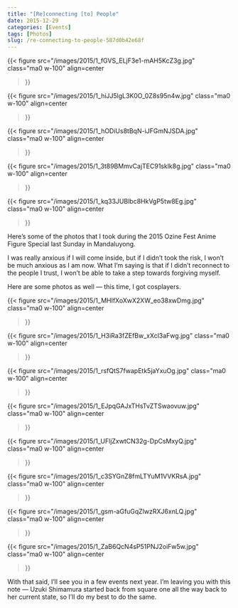 ```yaml
---
title: "[Re]connecting [to] People"
date: 2015-12-29
categories: [Events]
tags: [Photos]
slug: /re-connecting-to-people-587d0b42e68f
---
```


{{< figure
  src="/images/2015/1_fGVS_ELjF3e1-mAH5KcZ3g.jpg"
  class="ma0 w-100"
  align=center
>}}

{{< figure
  src="/images/2015/1_hiJJ5lgL3K0O_0Z8s95n4w.jpg"
  class="ma0 w-100"
  align=center
>}}

{{< figure
  src="/images/2015/1_hODiUs8tBqN-iJFGmNJSDA.jpg"
  class="ma0 w-100"
  align=center
>}}

{{< figure
  src="/images/2015/1_3t89BMmvCajTEC91sklk8g.jpg"
  class="ma0 w-100"
  align=center
>}}

{{< figure
  src="/images/2015/1_kq33JUBlbc8HkVgP5tw8Eg.jpg"
  class="ma0 w-100"
  align=center
>}}
    

Here’s some of the photos that I took during the 2015 Ozine Fest Anime Figure Special last Sunday in Mandaluyong.

I was really anxious if I will come inside, but if I didn’t took the risk, I won’t be much anxious as I am now. What I’m saying is that if I didn’t reconnect to the people I trust, I won’t be able to take a step towards forgiving myself.

Here are some photos as well — this time, I got cosplayers.

{{< figure
  src="/images/2015/1_MHIfXoXwX2XW_eo38xwDmg.jpg"
  class="ma0 w-100"
  align=center
>}}

{{< figure
  src="/images/2015/1_H3iRa3fZEfBw_xXcl3aFwg.jpg"
  class="ma0 w-100"
  align=center
>}}

{{< figure
  src="/images/2015/1_rsfQtS7fwapEtk5jaYxuOg.jpg"
  class="ma0 w-100"
  align=center
>}}

{{< figure
  src="/images/2015/1_EJpqGAJxTHsTvZTSwaovuw.jpg"
  class="ma0 w-100"
  align=center
>}}

{{< figure
  src="/images/2015/1_UFljZxwtCN32g-DpCsMxyQ.jpg"
  class="ma0 w-100"
  align=center
>}}

{{< figure
  src="/images/2015/1_c3SYGnZ8fmLTYuM1VVKRsA.jpg"
  class="ma0 w-100"
  align=center
>}}

{{< figure
  src="/images/2015/1_gsm-aGfuGqZlwzRXJ6xnLQ.jpg"
  class="ma0 w-100"
  align=center
>}}

{{< figure
  src="/images/2015/1_ZaB6QcN4sP51PNJ2oiFw5w.jpg"
  class="ma0 w-100"
  align=center
>}}    

With that said, I’ll see you in a few events next year. I’m leaving you with this note — Uzuki Shimamura started back from square one all the way back to her current state, so I’ll do my best to do the same.
